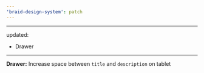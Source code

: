 ```yaml
---
'braid-design-system': patch
---
```


---
updated:
  - Drawer
---

**Drawer:** Increase space between `title` and `description` on tablet
